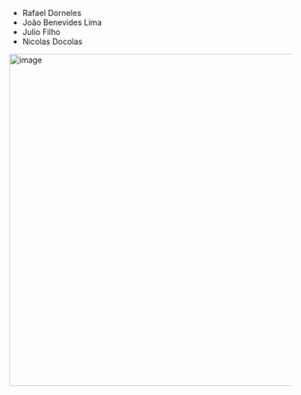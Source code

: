 
- Rafael Dorneles
- João Benevides Lima
- Julio Filho
- Nicolas Docolas

<img width="1280" height="593" alt="image" src="https://github.com/user-attachments/assets/d95c674e-77c0-4fc3-a9a3-c68f24fb5fe0" />
